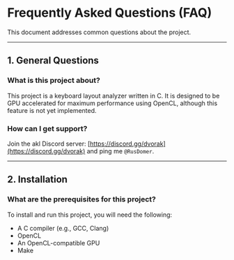 # Frequently Asked Questions (FAQ)

This document addresses common questions about the project.

---

## 1. General Questions

### What is this project about?

This project is a keyboard layout analyzer written in C. It is designed to be GPU accelerated for maximum performance using OpenCL, although this feature is not yet implemented.

### How can I get support?

Join the akl Discord server: [https://discord.gg/dvorak](https://discord.gg/dvorak) and ping me `@RusDomer`.

---

## 2. Installation

### What are the prerequisites for this project?

To install and run this project, you will need the following:

*   A C compiler (e.g., GCC, Clang)
*   OpenCL
*   An OpenCL-compatible GPU
*   Make
